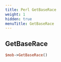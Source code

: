 ```yaml
---
title: Perl GetBaseRace
weight: 1
hidden: true
menuTitle: GetBaseRace
---
```

## GetBaseRace
```perl
$mob->GetBaseRace()
```